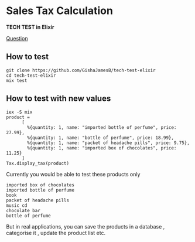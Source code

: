 # Sales Tax Calculation

**TECH TEST in Elixir**

[Question](https://github.com/GishaJamesB/tech-test-elixir/blob/master/question.txt)

## How to test

```
git clone https://github.com/GishaJamesB/tech-test-elixir
cd tech-test-elixir
mix test
```

## How to test with new values

```
iex -S mix
product =
      [
        %{quantity: 1, name: "imported bottle of perfume", price: 27.99},
        %{quantity: 1, name: "bottle of perfume", price: 18.99},
        %{quantity: 1, name: "packet of headache pills", price: 9.75},
        %{quantity: 1, name: "imported box of chocolates", price: 11.25}
      ]
Tax.display_tax(product)
```

Currently you would be able to test these products only

```
imported box of chocolates
imported bottle of perfume
book
packet of headache pills
music cd
chocolate bar
bottle of perfume
```

But in real applications, you can save the products in a database , categorise it , update the product list etc.
